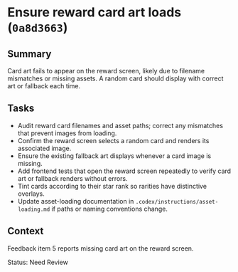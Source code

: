 # Ensure reward card art loads (`0a8d3663`)

## Summary
Card art fails to appear on the reward screen, likely due to filename mismatches or missing assets. A random card should display with correct art or fallback each time.

## Tasks
- Audit reward card filenames and asset paths; correct any mismatches that prevent images from loading.
- Confirm the reward screen selects a random card and renders its associated image.
- Ensure the existing fallback art displays whenever a card image is missing.
- Add frontend tests that open the reward screen repeatedly to verify card art or fallback renders without errors.
- Tint cards according to their star rank so rarities have distinctive overlays.
- Update asset-loading documentation in `.codex/instructions/asset-loading.md` if paths or naming conventions change.

## Context
Feedback item 5 reports missing card art on the reward screen.

Status: Need Review
